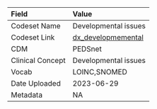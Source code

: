 |Field            |Value                |
|:----------------|:--------------------|
|Codeset Name     |Developmental issues |
|Codeset Link     |[dx_developmemental](https://github.com/PEDSnet/Variable-Dictionary/blob/main/conditions/dx_developmemental.csv)|
|CDM              |PEDSnet              |
|Clinical Concept |Developmental issues |
|Vocab            |LOINC,SNOMED         |
|Date Uploaded    |2023-06-29           |
|Metadata         |NA                   |
